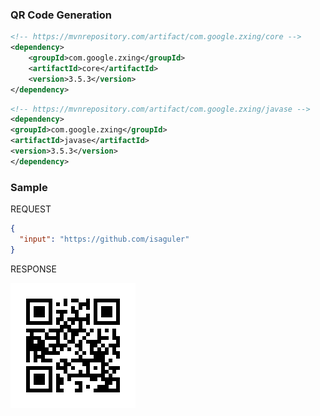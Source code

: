 ### QR Code Generation

```xml
<!-- https://mvnrepository.com/artifact/com.google.zxing/core -->
<dependency>
    <groupId>com.google.zxing</groupId>
    <artifactId>core</artifactId>
    <version>3.5.3</version>
</dependency>
```
```xml
<!-- https://mvnrepository.com/artifact/com.google.zxing/javase -->
<dependency>
<groupId>com.google.zxing</groupId>
<artifactId>javase</artifactId>
<version>3.5.3</version>
</dependency>
```

### Sample

REQUEST
```json
{
  "input": "https://github.com/isaguler"
}
```
RESPONSE

![](sample-qr.png)